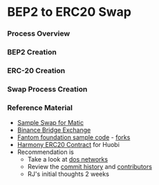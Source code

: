 # BEP2 to ERC20 Swap

### Process Overview

### BEP2 Creation

### ERC-20 Creation

### Swap Process Creation

### Reference Material

* [Sample Swap for Matic](https://binance-bridge.matic.network/)
* [Binance Bridge Exchange](https://bnbridge.exchange/)
* [Fantom foundation sample code](https://github.com/Fantom-foundation/bnbridge.exchange) - [forks](https://github.com/Fantom-foundation/bnbridge.exchange/network/members)
* [Harmony ERC20 Contract](https://github.com/harmony-one/erc20-test/blob/master/contracts/HarmonyOne.sol) for Huobi 
* Recommendation is 
  * Take a look at [dos networks](https://github.com/DOSNetwork/bnbridge.exchange)
  * Review the [commit history](https://github.com/DOSNetwork/bnbridge.exchange/commits/two-way-bridge) and [contributors](https://github.com/DOSNetwork/bnbridge.exchange/graphs/contributors)
  * RJ's initial thoughts 2 weeks

